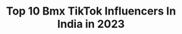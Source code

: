 ---
title: Top 10 Bmx TikTok Influencers In India in 2023
description: >-
  Find top bmx TikTok influencers in India in 2023. Most popular hashtags: #bmxboy #bmx #team8e #trending.
platform: TikTok
hits: 31
text_top: Analyze the top-rated TikTok profiles on inBeat.
text_bottom: Our database holds 31 TikTok influencers like this in India for you to work with.
profiles:
  - username: "sam_bmxer"
    fullname: >-
      Sameer Shaikh
    bio: >-
      BMX Rider (Mumbai) 🇮🇳 Team D17 Do follow on Instagram/ sameer_bmx
    location: "India"
    followers: 143800
    engagement: 803
    commentsToLikes: 0.016141
    id: ck9f1v86vaask0j785f9tisdi
    verified: false
    hashtags: "#foryoupage, #trending, #lipsync, #sambmxd17"
  - username: "yusufbmx"
    fullname: >-
      yusufbmx
    bio: >-
      Professional Bmx Rider ( India’s Gold Medalist🥇🏆) Instagram yusufbmx Teamd17
    location: "India"
    followers: 9600000
    engagement: 755
    commentsToLikes: 0.001812
    id: ck81szfqiu97k0j78yqr748fn
    verified: true
    hashtags: "#bmxboy, #professionalrider, #sports, #bmxlife"
  - username: "sayedavesh"
    fullname: >-
      sayedavesh
    bio: >-
      click up Instagram☝️accounts bmxstreet subscribe my YouTube channel link in bio
    location: "India"
    followers: 31200
    engagement: 964
    commentsToLikes: 0.006592
    id: ckbw0ub4mvzt50j23en92s6aj
    verified: false
    hashtags: "#bmxinmumbra, #jadsedardkomitao, #maxx, #2020"
  - username: "santosh_bmx_8e0"
    fullname: >-
      santosh_bmx_8e
    bio: >-
      Street BMX rider from India | team8e 
    location: "India"
    followers: 281400
    engagement: 835
    commentsToLikes: 0.002547
    id: cka9q1oak7gvv0i78xehhu3lf
    verified: true
    hashtags: "#bmxlife, #santoshbmx, #team8e, #trending"
  - username: "baazbmx_05"
    fullname: >-
      Baaz Khan
    bio: >-
      Professional BMX Rider INDIA🇮🇳 🥇Red Bull Street Maharaja👑 Instagram Baaz_bmx
    location: "India"
    followers: 263900
    engagement: 776
    commentsToLikes: 0.004139
    id: ckblhdmo3aw6g0j236377g8zz
    verified: false
    hashtags: "#baazbmx, #trend, #stunt, #bmx"
  - username: "irfan_bmx"
    fullname: >-
      Irfan Bmx ❤️
    bio: >-
      Bombay🇮🇳 Insta: @irfanbmx_rider 📩Irfan.bmxer@gmail.com 🔥TeamD17 Edin 🌍
    location: "India"
    followers: 1900000
    engagement: 760
    commentsToLikes: 0.002791
    id: ck9nnhfmcp97b0j788rzs7qzx
    verified: true
    hashtags: "#irfanbmx, #bmxboy, #foryoupage, #irfanbmxstunt"
  - username: "amy_me0ww"
    fullname: >-
      amy_me0ww
    bio: >-
      🌈 follow me on insta 🌈 amy_me0ww
    location: "India"
    followers: 16100
    engagement: 904
    commentsToLikes: 0.007793
    id: ck8hrc3fs83xe0j78w0bwruu7
    verified: false
    hashtags: "#loveyou, #1million, #oldvideo, #1milion"
  - username: "pravinhabib8e"
    fullname: >-
      pravin_habib_8e
    bio: >-
      follow me on Instagram ❤️❤️❤️
    location: "India"
    followers: 617300
    engagement: 884
    commentsToLikes: 0.005185
    id: ck8hs5kwsbv180j78dwyp34qw
    verified: true
    hashtags: "#team8e, #pravinhabib, #bmx, #drtherapy43"
  - username: "jaspalmalhi2"
    fullname: >-
      Jaspalbmx_8e
    bio: >-
      🔥❤️Follow me on Instagram🔥❤️❤️ @jaspalbmx_8e
    location: "India"
    followers: 4000000
    engagement: 900
    commentsToLikes: 0.001819
    id: ck8hnmny3rmhe0j78jxqohje7
    verified: true
    hashtags: ""
  - username: "bhavnaa.shah"
    fullname: >-
      BHAVNA SHAH
    bio: >-
      Keep supporting you amazing peeps❤️
    location: "India"
    followers: 193200
    engagement: 1064
    commentsToLikes: 0.004146
    id: ck9npv2c50st40j78ot6xiuwn
    verified: false
    hashtags: "#bmxboy, #trend, #fyp, #tiktokindia"
---